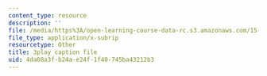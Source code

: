 ```yaml
---
content_type: resource
description: ''
file: /media/https%3A/open-learning-course-data-rc.s3.amazonaws.com/15-401-finance-theory-i-fall-2008/4da08a3fb24ae24f1f40745ba43212b3_HdHlfiOAJyE.srt
file_type: application/x-subrip
resourcetype: Other
title: 3play caption file
uid: 4da08a3f-b24a-e24f-1f40-745ba43212b3
---
```

